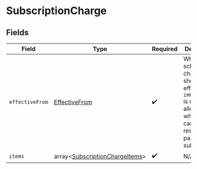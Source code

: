 # SubscriptionCharge


## Fields

| Field                                                                                                                               | Type                                                                                                                                | Required                                                                                                                            | Description                                                                                                                         |
| ----------------------------------------------------------------------------------------------------------------------------------- | ----------------------------------------------------------------------------------------------------------------------------------- | ----------------------------------------------------------------------------------------------------------------------------------- | ----------------------------------------------------------------------------------------------------------------------------------- |
| `effectiveFrom`                                                                                                                     | [EffectiveFrom](../../models/shared/EffectiveFrom.md)                                                                               | :heavy_check_mark:                                                                                                                  | When this scheduled change should take effect from. `immediately` is only allowed when canceling or resuming a paused subscription. |
| `items`                                                                                                                             | array<[SubscriptionChargeItems](../../models/shared/SubscriptionChargeItems.md)>                                                    | :heavy_check_mark:                                                                                                                  | N/A                                                                                                                                 |